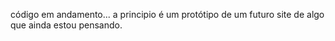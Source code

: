 código em andamento...
a principio é um protótipo de um futuro site de algo que ainda estou pensando.